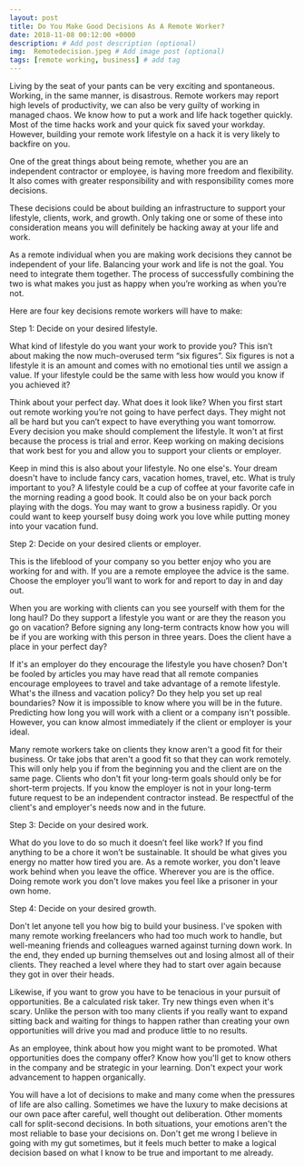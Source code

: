 ```yaml
---
layout: post
title: Do You Make Good Decisions As A Remote Worker?
date: 2018-11-08 00:12:00 +0000
description: # Add post description (optional)
img:  Remotedecision.jpeg # Add image post (optional)
tags: [remote working, business] # add tag
---
```


Living by the seat of your pants can be very exciting and spontaneous. Working, in the same manner, is disastrous. Remote workers may report high levels of productivity, we can also be very guilty of working in managed chaos. We know how to put a work and life hack together quickly.  Most of the time hacks work and your quick fix saved your workday.  However, building your remote work lifestyle on a hack it is very likely to backfire on you.

One of the great things about being remote, whether you are an independent contractor or employee, is having more freedom and flexibility. It also comes with greater responsibility and with responsibility comes more decisions.

These decisions could be about building an infrastructure to support your lifestyle, clients, work, and growth. Only taking one or some of these into consideration means you will definitely be hacking away at your life and work.

As a remote individual when you are making work decisions they cannot be independent of your life. Balancing your work and life is not the goal. You need to integrate them together. The process of successfully combining the two is what makes you just as happy when you’re working as when you’re not.

Here are four key decisions remote workers will have to make:

Step 1: Decide on your desired lifestyle.

What kind of lifestyle do you want your work to provide you? This isn’t about making the now much-overused term “six figures”. Six figures is not a lifestyle it is an amount and comes with no emotional ties until we assign a value. If your lifestyle could be the same with less how would you know if you achieved it?

Think about your perfect day. What does it look like? When you first start out remote working you’re not going to have perfect days. They might not all be hard but you can’t expect to have everything you want tomorrow. Every decision you make should complement the lifestyle. It won't at first because the process is trial and error. Keep working on making decisions that work best for you and allow you to support your clients or employer.

Keep in mind this is also about your lifestyle. No one else's. Your dream doesn't have to include fancy cars, vacation homes, travel, etc. What is truly important to you? A lifestyle could be a cup of coffee at your favorite cafe in the morning reading a good book. It could also be on your back porch playing with the dogs. You may want to grow a business rapidly. Or you could want to keep yourself busy doing work you love while putting money into your vacation fund.

Step 2: Decide on your desired clients or employer.

This is the lifeblood of your company so you better enjoy who you are working for and with. If you are a remote employee the advice is the same. Choose the employer you’ll want to work for and report to day in and day out.

When you are working with clients can you see yourself with them for the long haul? Do they support a lifestyle you want or are they the reason you go on vacation? Before signing any long-term contracts know how you will be if you are working with this person in three years. Does the client have a place in your perfect day?

If it's an employer do they encourage the lifestyle you have chosen? Don't be fooled by articles you may have read that all remote companies encourage employees to travel and take advantage of a remote lifestyle. What's the illness and vacation policy? Do they help you set up real boundaries?
Now it is impossible to know where you will be in the future. Predicting how long you will work with a client or a company isn't possible. However, you can know almost immediately if the client or employer is your ideal.

Many remote workers take on clients they know aren't a good fit for their business. Or take jobs that aren't a good fit so that they can work remotely. This will only help you if from the beginning you and the client are on the same page. Clients who don't fit your long-term goals should only be for short-term projects. If you know the employer is not in your long-term future request to be an independent contractor instead. Be respectful of the client's and employer's needs now and in the future.

Step 3: Decide on your desired work.

What do you love to do so much it doesn’t feel like work? If you find anything to be a chore it won’t be sustainable. It should be what gives you energy no matter how tired you are. As a remote worker, you don't leave work behind when you leave the office. Wherever you are is the office. Doing remote work you don't love makes you feel like a prisoner in your own home.

Step 4: Decide on your desired growth.

Don't let anyone tell you how big to build your business. I've spoken with many remote working freelancers who had too much work to handle, but well-meaning friends and colleagues warned against turning down work. In the end, they ended up burning themselves out and losing almost all of their clients. They reached a level where they had to start over again because they got in over their heads.

Likewise, if you want to grow you have to be tenacious in your pursuit of opportunities. Be a calculated risk taker. Try new things even when it's scary. Unlike the person with too many clients if you really want to expand sitting back and waiting for things to happen rather than creating your own opportunities will drive you mad and produce little to no results.

As an employee, think about how you might want to be promoted. What opportunities does the company offer? Know how you'll get to know others in the company and be strategic in your learning. Don't expect your work advancement to happen organically.

You will have a lot of decisions to make and many come when the pressures of life are also calling. Sometimes we have the luxury to make decisions at our own pace after careful, well thought out deliberation. Other moments call for split-second decisions. In both situations, your emotions aren't the most reliable to base your decisions on. Don't get me wrong I believe in going with my gut sometimes, but it feels much better to make a logical decision based on what I know to be true and important to me already.
